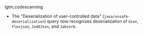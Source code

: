 lgtm,codescanning
* The "Deserialization of user-controlled data" (`java/unsafe-deserialization`) query
  now recognizes deserialization of `Gson`, `Flexjson`, `JoddJson`, and `Jabsorb`.
